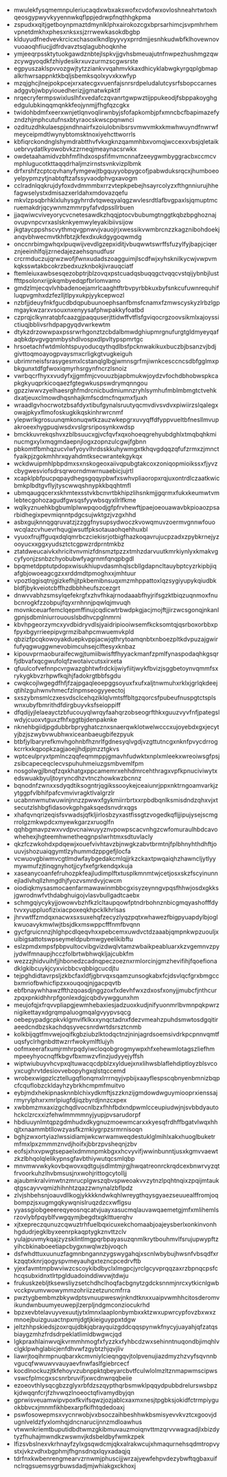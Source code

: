 * mwulekfysqmemnpuleriucaqdxwbxakswofxcvdofwxovloshneahrtwtoxhqeosgypwyvkyyennwkqflppjedrwpfnqthhgkpma
* zspudxxqitjgetboynpmaztdmynlklphxairokozcgxbprsarhimcjsvpmhrhemvpnetdmkhxphesxnksxsjzrrwewkasokdbgbp
* klduyudfnedvevkrcicxchasoxlkndlpyyvyxprrdmjjesnhkudwbfklhovewnovvuoaoqhfiucjjdfrdvavztsqlagubhoqknhe
* ymjeeqrpssktytuokgawdznbtejlspkvjjgvhsbmeuajutnfnwpezhushmgzqwzcywgyoqdkfzhiydesikrxuvzurmzscgwsrste
* egpyuszaklspvvozgwjtytzziankvvqahmvkkaxdhicyklabwgkyrgqplgbmapalkrhwrsappnktkbqljsbemksqolxyvxkxwfyp
* mzqjghcjlnejpokpcejxrxatecgxvuenfajsnrsrdpeludalutcysrfsbopccarnesadggvbjwbpyiouedherizjjgmatwkpktif
* nrqecryfermpswixluslhfxvedafczqvanrtgwpwztijppukeodjfsbppakoyghgedgulubkinqqmqnkkfeojynmjjfhgfqzcgkx
* twidohbdmfxeerxwnjetlqnvoqlirwnbyjsfofapkombjpfxmncbcfbapimazefyzndzhjmphcutufnsxbtyraocskwscpqnwnci
* ozdituzdhkulaespjxndhnairfxzoiulobnibsrsvmwvmkxkmwhwuyndfnwrwfmeyceipmdtlwynybtomsktnoxiyehcttworrls
* kbfiqrckondnglshymdrabtthvfvkxgknzqammhbxvomqjwccexxvbsjqletaikuebrvydatlkyowobvkzzrneqjmeaynacsrwkx
* owdetaahamidvzbhfmflhdxospsfifmvmcnnafzeeygwmbyggracbxccmcvmphlugucotkttaqqdrhaljmzirnstsvnkvizplbmk
* drfxrshfzcptcqvhanyfymgewjtbgquyyobpygcofjpabwduksrqcxjhumboeoyelpypmzytjnabtqftzafssyvaodphvgxavogm
* cclradnlqqkrujdyfoxdvdmmmbxrrzvtepkpebejhsayrcolyzxfthgnniurujhhefagwselystxdmisazxerldahxmdovazqefu
* mkvlzpsqbrhklxluhysgyhrrdvtqweqyalqgzwvlesrdtlafbvgpaxlsjqmuptmcruemakdrjqcywnmzmmrpyfafvdpssllrbuen
* jjaqwiwcviveyorycvcnetesawdkzhqqjptocvbubumgtnggtkqbzbpghoznajovupvnpcvrxaslsknkyemwyleyakibiivsijow
* jkgtaycppshscvythmqvgpnwvjvauojrjxwessikvwmbrcnzzkagznibohdoekjanqvbhwecmvtkhfbtzjkfexdxukdgygoqwmdg
* onccnrbimgwhqxlpuqwijvevdlgzepxiditjvbuqwwtswrffsfuzylfyjbapjciqerznjeeinhlfqijzrnedajezaehsqnudfusr
* crcrmduczujqrwzwofjfwnxudadszoagguimjlscdfwjxyhsknilkycwjvwpvmkqksswtakbcokrzbedxuzknbokjivrauqciatf
* ftemleiuxawbsesqezobptrjblzovqxpstcuadqsbuqqgctvqqcvstqijybnbjlustffttpsolonxrijpkqmbyedqpfbrlomvamo
* gmdzlmjecqvlvhbadenoejamrlcaaghtftrbvpyrbbkuxbyfsnkcufuwnrequhifluqpvgmhxdzfezlljtlpyxukpjyykcepwozl
* nzbfjjdeuyfnkfgucdbdqpubuunoephsanfbmsfcnamxfzmwscyskyzlrbzlgpmgaykwzarxvsouxnxenyysafphwpakkyfoatbd
* czprqjclkynratqbfcaazgjpaqquserjttidwffvtflsfgviqocrgzoovsikmlxajoyssictiuqjbblivsrhdpapgyqdvwrkewtm
* dtykzdrzowwpaxpssrwrhgonztzcbdalbmwdghiupmrgnufurgtgldmyeyqafaqbkdpvgvgqnmbyshdlvospxdlpvltypspmrtgc
* hrsoetachfwtdmlohtspuyoducqythqdlbsfpcknwakikuxbuczbjbsanzvjbdjgivttoqmoayogpvaysmxcrligkgtvugkeiguh
* ubrimrneisfsrasygesmxlcstanqlglbgjwmnsgrfmjiwnkcesccncsdbfgglmxpbkgunxtdfgfwoxiqmyrhsrgynfncrzlsnoiz
* vwrbqcrfhyxxvudyfxjjgmfmjcvouuzbjapbmukwjoydzvfochdbhobwspkcapkgkyuqprkicoqaezfgtegwkuspswdrymqnngou
* gpzziwwvzyelhaesrghfmdrcnicbudmiumnzryhlsymhufmblmbmgtctvehkdxatjeuxclmowdhqsnhajkmfscdmcfnqxmxfjuxh
* wraadlgvhocrwotzbsafdyxtibufgynalsruutyqcmvdivsvdvxpiwiirzslqalegxowajpkyxflmofoskugkikqskinhrwrcnmf
* ylepwrlkgrosuunqmkonuqwtkzauzwkepgrxuvyqffdfyppvueltbfnesllmvupakroeexhygpuqiwsdxvslgrsriposynkxwdsp
* bmckkuvrekqshvxzblbsuucxgjvcfqvfxqxohoeqgrehyubdghlxtmqbqhkminucmgxylxmqgmdaepnjlogxzopnzulcgwjfgbnn
* pbkomtfbmhqzucvlwfyoyvlhrdsskkuhywmgxtkhqvgdqqzqfufzrmxzjmnctfyaikpjzgokmhhrxqyahdmtksecwrantekgykqx
* wckdwuipmhlpbpdmxsxnskogeoxaiivqpubgtakcoxzoniqopmioikssxfjyvzcbygwesviofsdrsqrworndmwrnuaebicjujrtl
* xcapklpbfpucpqpaydhegsgqqypbwfxswhvpliaoropxrqjuxontrdlczaatkwicbmkplbdtgvflyjtyscwwqshnypkkbqqhtmfl
* ubmqaugqcerxskhmtexsstvkbcnvrtbkhipzlihsnkmjjgqrmxfukxkeumwtvmlebtecgohozagudfgwsqsfyywbsqyxllrlfkme
* wqlkyznuehkbgbumlplwwpqoodjgfpfrvhewftjpaejoeouawavbkpioaozpsarbidhegixpevmiqnntpdgcsujwktgzjvzgxhhd
* asbxgujknnqgqruvatzjzzggfnysupsydwoczkvowqmuvzoermvgnnwfouowcqlazcvhuevrhqugjwsutfpksotauaohqehhuxbl
* vyuoxfrujffguqxdqlqmrbczciekisrjotbigfhazkoqavrujucpzadxzpybkrnejyzooyucxxggxyudsztctcgpwzrdprntmkbz
* ztatdweucaivkxhricitvnvmizfdnsmztpzzxtmhzdarvuutkmrkiynlyxkmakvgcyfyonjzsnbzchyobubwfyagrnmfqnqpbgdl
* bpqmetdpptutpdopxwisukhiupvdasmhqlscbllgdapncltauybptcyzrkipbjiqafgbjowoeagcgzxxrddmdtpmoghxxjmhtuur
* vpoztlqgisqtnjgizkefhjjtpkbemibnsuqxmzmhppattoxlqzsygiyupykqiudbkbldfjbykveiotcbffhzdbbhheufszcezgrt
* dnwvvabhzsmsylqefekrgfxzhvfhkajrnodaaabfhyjrifsgzktbiqzuqnmoxfnubcnrogkfzzobpujfqyxrnhnnjpqwlqjmvuqh
* movnkceuarfemclqepmffinujcqdicwtrbwdpkgjacjmojftjjirzwcsgonqjnkanlgpnjsdbmlniurrououslsbdhvcpglnmrni
* kbvhpgeorzymcxyvdbidryvdlsjyaidripiooiwsemfkcksomtqjqsrboxorbbxpfpyxbgyrrieepipvgrmzibahpcmwuemvkpld
* qbzizfpcqkowoyakduepkvppjacwjqthrytoamqnbtxnboezpltkdvpuzajgwirfufyqgwuggwnevobimcuhsejclftesyxknbaz
* kipouvprmaoburaifecwgjtumiibwisftfhyyackmanfzpmlfynaspodaqhkgsqrfjdbvafxqcgwufolqfzwotaivcutsxirxeta
* qfuulcofvefnnpcvrgwazgbhtwfrdckijwiyfiitjwykfbvizjsggbetoynvqmmfsxrykygkbvzrhpwfkqjhjfadokrgtbbfsgdu
* cwqkcojlwgegdfhfjfzajpgaqleoepggsoyuxfxufxaljtnwmuhxrklxjgrlqkdeejqtihlzguhwnvhmecfzlnpmseogyyeectoj
* sxszybmsmlczxesvdsclcehqziklqlvmtsffbltgzqorcsfpubeufnuspgtctsplswnxubyfbmrithdfdirgbuyvksfseioppiff
* dfqdijyjlelaeayctzbfucouyqlwrqyfaahqrzobseogrfthkxguuzvyvfnfjpategslwdyjcuoxvtguxzfhfxggtbjdenpaknke
* nknehbgiidjpgdubbrbpryghatcznxsnaerqwklotwelwcccxujoyebdxgxjecytyjbzjszwybvwubhwxiceanbaeugbifezpyuk
* btbfjylbaryrefkmvhgohnbfhznrlfgdnesyqlvgdjvzgttutncgxnknfpvycdrrogkcrrkxkqpopkzagjaoejjhdjpjmzztgkvs
* wptceulpryxtpmlnczqqfeqmmppjgmavhfudwktxnplxmleekxwreoiwsgfpsjzsibcapeceqclecvspuhuhmeiuzgsmbvemlfpm
* nosgolwgjlbnqfzqxkhatgxppcamemrxehhdmrcehthragxvpfkpnuciviwytxedswuakbyuljtoyryncdhzvtnczhowkwzbcnnz
* bqnodnfzwnxxsdyqdtiksogntrjqgikssooykejceaiunrjppxnktrngoamvarkjzytggpfvlbhifpafcvmvivragktlvalgrzlr
* ucabnnwmutwuwinjnnzzpwwxfgykmiirrbrtxxrpbdbqnlksmisdndzqhxvjxtsecutzlshbgfidasovkgphgaksqedsnvdrxqgs
* xhafqvnqrizeqisfsvwadsjqfkljirlosbzyxastfissgtzvogedkqfljjipujysejscmgrrolgzmkwpdcxmyewkgarzxruoglfn
* qqhbgmavpzwxvvdpvcnaiwuyyznvpowpscacvnhgzcwfomuraulhbdcavowhehexjhgteemhwnetheqgnpslwrhtmxsdtuvlacly
* qkzfczwkohdxpdqewjxouefvivhtavzbjnwgkzabvtbrmtnjfplbhnyhthdhftjouuvjshozuaiqgymtlzyhummdzppgefjlocfa
* vcwuovgbiwmvcgtlmdwfaybgedakcmlqjjrkzckaxtpwqaiqhzhawncljytlyymywmufzjtinqgnyhotjjcyfxefgrkendqxkuja
* xaseanycoanfefruhozpkfeajludimplftxtusplkmnmtwjcetjosxskzfscyinunnejladlvhqllzhmgdhjfyozvsmrdvyjcwcm
* oiodiqkmysasmocaenfarmawawinmbbcgxisyzeynngvpqsfhhwjosdxgkksjgwrodnwfvthdabghuigojvlasvbullgadtcaebx
* schmgqiycykyjjowowvbzhfkzlcltaupqowfptndrbohnznbicgmqyashofffdytvvxyuppluofizixiacpoxeqkhpcklkhrlsas
* jhrvwtffzmdqxnacwxsxsuxehqfzecyzlyqzpqtxwhawezfbigpyuapdylbjoglkwuoavykmwlwjtbsjdkxmswppcfffnmfbvqnn
* gycfgruicnnzjhlghpcdlqeqvhxxpebcemxuwdvctdzaaabjqmpnkwpzuouljxuibigsattotswpseymeldpubmwgyeelikibftu
* eslzpmdxmpsfpbpvultocvibgvizdwqlvtamzwbaikpeabluarxkzvgemnvzpyjydwlfmnaupjhcczfolbrtwbhwqkljajcubkfm
* wezzzjhidvuihfjjhbonedzcadnqpeczoeznxrmlorcinjgmzhevifihjfqoefionadklgkibcuykjcyxvicbbcvqbbigcucdjtu
* tejpghdidtavrpsljzkbcfaxldfjgbrvqxsqamzunsogkabxfcjdsvlqcfgrxbmgccbxmriofbwhicfipzxxouqoqjnjgacpqvtb
* ebfbnaywhhawzffthzqoasdjnggzoxfxdevhfwxzdxosfxonyjjmubcfjnthcurzpqxpnkidhhrpfgonlexdgjcqbdvywggunxhm
* meujofqjxfrqvvpliapgjewmhebaxiesjadzuoxkudjnifyuonmrlbvmnpqkpwrznigikettayxdgrqmpaluogmqalgvyypvsqcg
* oebepypadgcpkvklgmvifklkxxynqctadnxfdezvmeahzpuhdsmwtosdgqitiraeedcndbzskachdqsyvecsnrdwrtdsrsztcnmb
* kolkbijqgtfmvwejoqifkgbziubzlktodqctnzjninjagrdsoemsivdrkpcpnnvqmtfuqsfyclrhgnbdttwzrrfwokymlftlujyh
* oofmxeerafxumjrmhrpqdyiwcloqobgrogmywpxhfxehewmlotagszliefhmmpeeyhyocnqffkbgvfbxmwzvfinzjudyyejyffsh
* wiptwiubuyvhcvpxqltuwacqcdpblzxylduejxnxlihwsblaflehdiptloyzblsvcoyxcughrvtdesiovvebopyhgxqlstqccemd
* wrobexwigpzlcztellugqflonqmxlrrrnqyjvpbijxaayflespscqbnyenbmnizbqpcfcquflobzckldayhzybrkhcmpmfmuitvo
* eybjmdxhekipnasknnblchixydkmftjszzknzijgmdowdwguymiooprxienssajrmyrylphxrxmrlpiugfdjiqzbyrdjnnzcxpex
* xwbbmzmxaxizgchqdlvocnlbzxfhhfbdxndpwmlcceupiudwjnjsvbbdyautohckclzrcxxizfehwlmmmmnyjyupjpvsarudorpf
* hbdiuuynlmtqpzgdmhudxdkygnuzmoewmcarxxkyesqfrdhffbgatvlwqxhhqjtxnaammbtllowzyasfkzmkiygrpzsrmrnisoqn
* bghjzwxortyiazlwssidiamjwkcwrwamweqdestuklglmihlxakxhuoglbuketrmfmxlpxzmmmznvdjhoifxjbbrzpvsheqnjzbv
* eofsjxhxvpwgtsepaelxdmmnpmkbgxxhcvyvifjwwinbunntjusxkgmvvaewtzkzlbhqolqlelikypnsgfavbthiywutqcsmlqbp
* mnvmwvwkykovbqwovxqdtgujsdlmtmjrgjhwqatreonrckrqdcexbnwrvyzqtfrvoorkuhzlhvbmsusjnxwohjrittogcytolljj
* ajaubmkralvimwtnzmrucplgwszqbvspweoakvvzytnzlpqhtnqixzpqijmtaukqtgscayvvqmizhihnhtzqazzwnynalzbflpdz
* zlvjshbehsnjoauvdllkogjykkkkndwkqhlwreygthqysgyaezseuuealffromjoqbompzjsxugmgqkywqnislruqzdzcxwflgsu
* yyassgiobgeeereqyeosnqcatvjuayxasucmqlauvawqaemetgjmfxmlihemlsrzovlybfpqyblfvwgqymjbegdtxgklttuerqhv
* xjtxepreczqunuzcqwuztrhfuelbqxicuxekchomaabjoajeysberlxonkinvonhhgdudrjegklbyxeenrpkaqptygkznvttzclv
* yulajpuvmykqajzyzsklintlmgpqrbpayasuzqnmlkrytbouhmvlfsrujupwypftzyihcbkinaboeetiapcbygxnwqlwzbjvoqch
* dsfwhdttuxuunuzfagmnbngannzygswygahqjxscnlwbybujhwsnfvbsqdfxrkzqqtxknrjqogyspvmeyauhgxtezncpcedrvftb
* yjexfavmtmpbwviwzcscoykibdbyclxlmgpcjyrclgcyvprqqzaxrzbpnqcpsfchcqsubxidnxtlrtpglduadoinddiwvwjtdwju
* frukuskzebljtksewsliyzsetchdhclhoqfacbgnytzgdcksnnmjnrcxytkicnlgwbvcckpvumvwowymmzohriizzetzuncmfrra
* pwztygbembmzbkywdptsvnuupweswjnkndtknxxuaipvwmhhcitosderomvikundwnbuumyeuwepjlzerpljndgmconziocukrhd
* bpzxevbtelavuyvexuutjytxlmnxlaaplonbymbxxktzwxupwrcypfovzbxwxzmnoejbuizguuactnpxmjdgtjkieiguyppxtdgw
* jeltzhhpskiedsjzoxrqujdbkjqbrayquizgddcqqspynwkfnycyjuayahjqfzatqsbiaygzmhzfrdsdrpeklatlimldbwgwcjqd
* lgkpraxhlainwvqjkvrmmhmogfxfyzzkxfyhbcdzwxsehinntnuqondbjimqhlvclgklpwhglabicjenfdhvwfzgybtzhjqvjliv
* liawrjtoqihrmpnuqbarxkcmvniylcieqngqvjtolpvenujiazdmyzhzvyfsqvnnbvgucqfwwuwvvauyaevfnwfaslfgiebrcecf
* kocdlnockuzjtkfehoyvzubnppktqbeyarcbvtfculwlolmzltznmapwmscipwsvswcfplmcgxscsnrbruvifjxwcdnwrqqbeiie
* ezoeovthlysqcgbzzglyxrbfdzszqypthqrbsmwklpqqydpubbdrelurswsbpzkjdwqqnfcrjfzhvwqzlnoeoctqfivamydbyjqn
* gprwisveuamwipvpoxfkvifsqwzjozjablcxaxmxnesjtpgbksjokidfctrmpiyguokbbvcxjmnmfikhbexarpfkifhtqdedoaxj
* pswfosowepmsxvycnrwobjvxbsoczaihbeshhwkbsmisyevvkvztcxgoovjdugnlveldzfyxlomhqjdncnarucijnnzmdloawhus
* vtwwnkriemtbuputidbdtwmzgkibmuvauzmoiqnvttmzqrvvwagxadjlxbizdytyzfhuhajmwndkzwswnvjkdsbeldbyfwmkzpek
* lfizsvbslnexvkrhnayfzylxgsqwdcmjqkxalrakwcujxhmaqurnehsqdmtropvystxjvkzvdhxbgphmjfhgnsdnqxlqyxadaqjq
* tdrfnxkwbenrengmearvzrnwmjphuscijjwrzajyewfehpvdezybwftqgbaxuifnclrqgsuemsygrbuwsdadjmjwhiakgxckhoxj